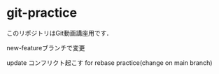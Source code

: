 # git-practice
このリポジトリはGit動画講座用です．

new-featureブランチで変更

update コンフリクト起こす
for rebase practice(change on main branch)